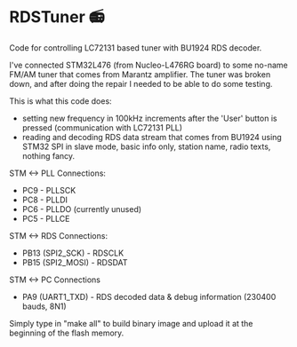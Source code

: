 # RDSTuner 📻

Code for controlling LC72131 based tuner with BU1924 RDS decoder.

I've connected STM32L476 (from Nucleo-L476RG board) to some no-name FM/AM tuner that comes from Marantz amplifier. The tuner was broken down, and after doing the repair I needed to be able to do some testing.

This is what this code does:
+ setting new frequency in 100kHz increments after the 'User' button is pressed (communication with LC72131 PLL)
+ reading and decoding RDS data stream that comes from BU1924 using STM32 SPI in slave mode, basic info only, station name, radio texts, nothing fancy.

STM <-> PLL Connections:

+ PC9 - PLLSCK
+ PC8 - PLLDI
+ PC6 - PLLDO (currently unused)
+ PC5 - PLLCE

STM <-> RDS Connections:

+ PB13 (SPI2_SCK) - RDSCLK
+ PB15 (SPI2_MOSI) - RDSDAT

STM <-> PC Connections

+ PA9 (UART1_TXD) - RDS decoded data & debug information (230400 bauds, 8N1)

Simply type in "make all" to build binary image and upload it at the beginning of the flash memory.

